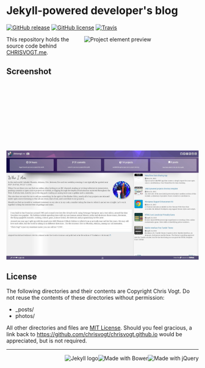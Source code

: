 # Jekyll-powered developer's blog

[![GitHub release](https://img.shields.io/github/release/chrisvogt/chrisvogt.me.svg?style=flat-square)](https://github.com/chrisvogt/chrisvogt.me/releases)
[![GitHub license](https://img.shields.io/github/license/chrisvogt/chrisvogt.me.svg?style=flat-square)](https://github.com/chrisvogt/chrisvogt.me/blob/develop/LICENSE)
[![Travis](https://img.shields.io/travis/chrisvogt/chrisvogt.me.svg?style=flat-square)](https://travis-ci.org/chrisvogt/chrisvogt.me)

<img src="https://res.cloudinary.com/chrisvogt/image/upload/v1435401303/chrisvogt-me/thumb/projects.png" alt="Project element preview" height="300" width="300" align="right">This repository holds the source code behind [CHRISVOGT.me](http://www.chrisvogt.me).

## Screenshot

[![CHRISVOGT.me](screenshot.jpg)](http://www.chrisvogt.me)

## License

The following directories and their contents are Copyright Chris Vogt. Do not reuse the contents of these directories without permission:

* _posts/
* photos/

All other directories and files are [MIT License](http://opensource.org/licenses/MIT). Should you feel gracious, a link back to https://github.com/chrisvogt/chrisvogt.github.io would be appreciated, but is not required.

<hr>

<img src="http://upload.wikimedia.org/wikipedia/en/9/9e/JQuery_logo.svg" alt="Made with jQuery" height="70" align="right"> <img src="http://bower.io/img/bower-logo.svg" alt="Made with Bower" height="70" align="right"> <img src="https://cdn.rawgit.com/jekyll/brand/master/jekyll-logo-light-transparent.png" alt="Jekyll logo" height="70" align="right">
